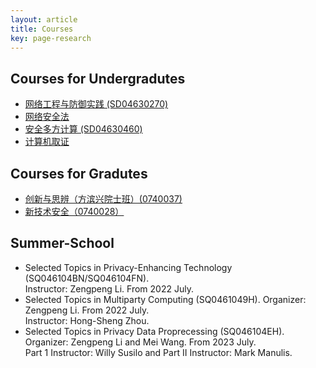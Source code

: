 ```yaml
---
layout: article
title: Courses
key: page-research
---
```


## Courses for Undergradutes

- [网络工程与防御实践 (SD04630270)](https://faculty.sdu.edu.cn/lizengpeng/zh_CN/index.htm)
- [网络安全法](https://faculty.sdu.edu.cn/wangmei12345/zh_CN/index.htm)
- [安全多方计算 (SD04630460)](https://faculty.sdu.edu.cn/lizengpeng/zh_CN/index.htm)
- [计算机取证](https://faculty.sdu.edu.cn/wangmei12345/zh_CN/index.htm)


## Courses for Gradutes

- [创新与思辨（方滨兴院士班）(0740037)](https://faculty.sdu.edu.cn/lizengpeng/zh_CN/index.htm)
- [新技术安全（0740028）](https://faculty.sdu.edu.cn/wangmei12345/zh_CN/index.htm)


## Summer-School

- Selected Topics in Privacy-Enhancing Technology (SQ046104BN/SQ046104FN).<br>
  Instructor: Zengpeng Li. From 2022 July.<br>
- Selected Topics in Multiparty Computing (SQ0461049H). Organizer: Zengpeng Li. From 2022 July. <br>
  Instructor: Hong-Sheng Zhou. <br>
- Selected Topics in Privacy Data Proprecessing (SQ046104EH). Organizer: Zengpeng Li and Mei Wang. From 2023 July.<br>
  Part 1 Instructor: Willy Susilo and Part II Instructor: Mark Manulis.  
